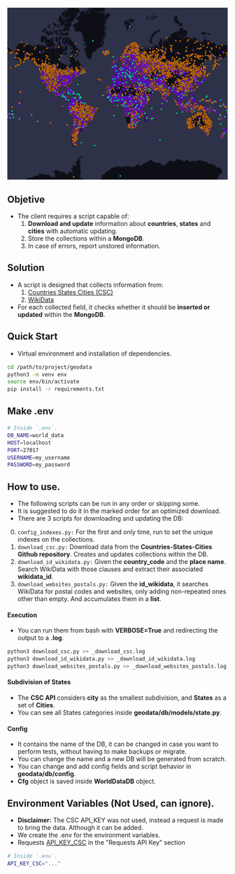 ![geodata_plot](plots/example_centroids_countries_states_cities.png)

## Objetive
- The client requires a script capable of:
    1. **Download and update** information about **countries**, **states** and **cities** with automatic updating.
    2. Store the collections within a **MongoDB**.
    3. In case of errors, report unstored information.


## Solution
- A script is designed that collects information from:
    1. [Countries States Cities (CSC)](https://github.com/dr5hn/countries-states-cities-database/tree/master)
    2. [WikiData](https://www.wikidata.org/wiki/Wikidata:Main_Page)
- For each collected field, it checks whether it should be **inserted or updated** within the **MongoDB**.


## Quick Start
- Virtual environment and installation of dependencies.
```bash
cd /path/to/project/geodata
python3 -m venv env
source env/bin/activate
pip install -r requirements.txt
```

## Make .env
```bash
# Inside `.env`.
DB_NAME=world_data
HOST=localhost
PORT=27017
USERNAME=my_username
PASSWORD=my_password
```

## How to use.
- The following scripts can be run in any order or skipping some.
- It is suggested to do it in the marked order for an optimized download.
- There are 3 scripts for downloading and updating the DB:
0. `config_indexes.py:` For the first and only time, run to set the unique indexes on the collections.
1. `download_csc.py:` Download data from the **Countries-States-Cities Github repository**. Creates and updates collections within the DB.
2. `download_id_wikidata.py:` Given the **country_code** and the **place name**. Search WikiData with those clauses and extract their associated **wikidata_id**.
3. `download_websites_postals.py:` Given the **id_wikidata**, it searches WikiData for postal codes and websites, only adding non-repeated ones other than empty. And accumulates them in a **list**.

#### Execution
- You can run them from bash with **VERBOSE=True** and redirecting the output to a **.log**.
```bash
python3 download_csc.py >> _download_csc.log
python3 download_id_wikidata.py >> _download_id_wikidata.log
python3 download_websites_postals.py >> _download_websites_postals.log
```

#### Subdivision of States
- The **CSC API** considers **city** as the smallest subdivision, and **States** as a set of **Cities**.
- You can see all States categories inside **geodata/db/models/state.py**.


#### Config
- It contains the name of the DB, it can be changed in case you want to perform tests, without having to make backups or migrate.
- You can change the name and a new DB will be generated from scratch.
- You can change and add config fields and script behavior in **geodata/db/config**.
- **Cfg** object is saved inside **WorldDataDB** object.


## Environment Variables (Not Used, can ignore).
- **Disclaimer:** The CSC API_KEY was not used, instead a request is made to bring the data. Although it can be added.
- We create the .env for the environment variables.
- Requests [API_KEY_CSC](https://countrystatecity.in/) in the "Requests API Key" section
```bash
# Inside `.env`.
API_KEY_CSC="..."
```
